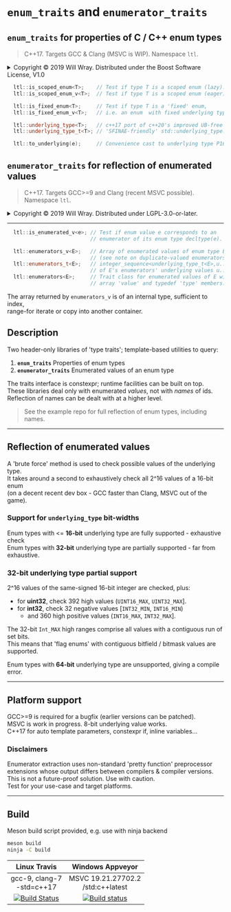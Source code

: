 # **`enum_traits`** and **`enumerator_traits`**

## **`enum_traits`** for properties of C / C++ enum types

> C++17. Targets GCC & Clang (MSVC is WIP). Namespace `ltl`.

<details><summary>Copyright &copy; 2019 Will Wray. Distributed under the Boost Software License, V1.0</summary>

### **Boost Software License** - Version 1.0 - August 17th, 2003

```txt
Permission is hereby granted, free of charge, to any person or organization
obtaining a copy of the software and accompanying documentation covered by
this license (the "Software") to use, reproduce, display, distribute,
execute, and transmit the Software, and to prepare derivative works of the
Software, and to permit third-parties to whom the Software is furnished to
do so, all subject to the following:

The copyright notices in the Software and this entire statement, including
the above license grant, this restriction and the following disclaimer,
must be included in all copies of the Software, in whole or in part, and
all derivative works of the Software, unless such copies or derivative
works are solely in the form of machine-executable object code generated by
a source language processor.

THE SOFTWARE IS PROVIDED "AS IS", WITHOUT WARRANTY OF ANY KIND, EXPRESS OR
IMPLIED, INCLUDING BUT NOT LIMITED TO THE WARRANTIES OF MERCHANTABILITY,
FITNESS FOR A PARTICULAR PURPOSE, TITLE AND NON-INFRINGEMENT. IN NO EVENT
SHALL THE COPYRIGHT HOLDERS OR ANYONE DISTRIBUTING THE SOFTWARE BE LIABLE
FOR ANY DAMAGES OR OTHER LIABILITY, WHETHER IN CONTRACT, TORT OR OTHERWISE,
ARISING FROM, OUT OF OR IN CONNECTION WITH THE SOFTWARE OR THE USE OR OTHER
DEALINGS IN THE SOFTWARE.
```

[![License](https://img.shields.io/badge/license-boost%201.0-blue.svg)](https://www.boost.org/LICENSE_1_0.txt)

Also at [boost.org](http://www.boost.org/LICENSE_1_0.txt) and accompanying file [LICENSE_1_0.txt](LICENSE_1_0.txt)

</details>

```C++
  ltl::is_scoped_enum<T>;    // Test if type T is a scoped enum (lazy).
  ltl::is_scoped_enum_v<T>;  // Test if type T is a scoped enum (eager).

  ltl::is_fixed_enum<T>;     // Test if type T is a 'fixed' enum,
  ltl::is_fixed_enum_v<T>;   // i.e. an enum  with fixed underlying type.

  ltl::underlying_type<T>;   // c++17 port of c++20's improved UB-free
  ltl::underlying_type_t<T>; // 'SFINAE-friendly' std::underlying_type.

  ltl::to_underlying(e);     // Convenience cast to underlying type P1682.
```

## **`enumerator_traits`** for reflection of enumerated values

> C++17. Targets GCC>=9 and Clang (recent MSVC possible). Namespace `ltl`.

<details><summary>Copyright &copy; 2019 Will Wray. Distributed under LGPL-3.0-or-later.</summary>

```txt
                   GNU LESSER GENERAL PUBLIC LICENSE
                       Version 3, 29 June 2007

 Copyright (C) 2007 Free Software Foundation, Inc. <https://fsf.org/>
 Everyone is permitted to copy and distribute verbatim copies
 of this license document, but changing it is not allowed.


  This version of the GNU Lesser General Public License incorporates
the terms and conditions of version 3 of the GNU General Public
License, supplemented by the additional permissions listed below.

  0. Additional Definitions.

  As used herein, "this License" refers to version 3 of the GNU Lesser
General Public License, and the "GNU GPL" refers to version 3 of the GNU
General Public License.

  "The Library" refers to a covered work governed by this License,
other than an Application or a Combined Work as defined below.

  An "Application" is any work that makes use of an interface provided
by the Library, but which is not otherwise based on the Library.
Defining a subclass of a class defined by the Library is deemed a mode
of using an interface provided by the Library.

  A "Combined Work" is a work produced by combining or linking an
Application with the Library.  The particular version of the Library
with which the Combined Work was made is also called the "Linked
Version".

  The "Minimal Corresponding Source" for a Combined Work means the
Corresponding Source for the Combined Work, excluding any source code
for portions of the Combined Work that, considered in isolation, are
based on the Application, and not on the Linked Version.

  The "Corresponding Application Code" for a Combined Work means the
object code and/or source code for the Application, including any data
and utility programs needed for reproducing the Combined Work from the
Application, but excluding the System Libraries of the Combined Work.

  1. Exception to Section 3 of the GNU GPL.

  You may convey a covered work under sections 3 and 4 of this License
without being bound by section 3 of the GNU GPL.

  2. Conveying Modified Versions.

  If you modify a copy of the Library, and, in your modifications, a
facility refers to a function or data to be supplied by an Application
that uses the facility (other than as an argument passed when the
facility is invoked), then you may convey a copy of the modified
version:

   a) under this License, provided that you make a good faith effort to
   ensure that, in the event an Application does not supply the
   function or data, the facility still operates, and performs
   whatever part of its purpose remains meaningful, or

   b) under the GNU GPL, with none of the additional permissions of
   this License applicable to that copy.

  3. Object Code Incorporating Material from Library Header Files.

  The object code form of an Application may incorporate material from
a header file that is part of the Library.  You may convey such object
code under terms of your choice, provided that, if the incorporated
material is not limited to numerical parameters, data structure
layouts and accessors, or small macros, inline functions and templates
(ten or fewer lines in length), you do both of the following:

   a) Give prominent notice with each copy of the object code that the
   Library is used in it and that the Library and its use are
   covered by this License.

   b) Accompany the object code with a copy of the GNU GPL and this license
   document.

  4. Combined Works.

  You may convey a Combined Work under terms of your choice that,
taken together, effectively do not restrict modification of the
portions of the Library contained in the Combined Work and reverse
engineering for debugging such modifications, if you also do each of
the following:

   a) Give prominent notice with each copy of the Combined Work that
   the Library is used in it and that the Library and its use are
   covered by this License.

   b) Accompany the Combined Work with a copy of the GNU GPL and this license
   document.

   c) For a Combined Work that displays copyright notices during
   execution, include the copyright notice for the Library among
   these notices, as well as a reference directing the user to the
   copies of the GNU GPL and this license document.

   d) Do one of the following:

       0) Convey the Minimal Corresponding Source under the terms of this
       License, and the Corresponding Application Code in a form
       suitable for, and under terms that permit, the user to
       recombine or relink the Application with a modified version of
       the Linked Version to produce a modified Combined Work, in the
       manner specified by section 6 of the GNU GPL for conveying
       Corresponding Source.

       1) Use a suitable shared library mechanism for linking with the
       Library.  A suitable mechanism is one that (a) uses at run time
       a copy of the Library already present on the user's computer
       system, and (b) will operate properly with a modified version
       of the Library that is interface-compatible with the Linked
       Version.

   e) Provide Installation Information, but only if you would otherwise
   be required to provide such information under section 6 of the
   GNU GPL, and only to the extent that such information is
   necessary to install and execute a modified version of the
   Combined Work produced by recombining or relinking the
   Application with a modified version of the Linked Version. (If
   you use option 4d0, the Installation Information must accompany
   the Minimal Corresponding Source and Corresponding Application
   Code. If you use option 4d1, you must provide the Installation
   Information in the manner specified by section 6 of the GNU GPL
   for conveying Corresponding Source.)

  5. Combined Libraries.

  You may place library facilities that are a work based on the
Library side by side in a single library together with other library
facilities that are not Applications and are not covered by this
License, and convey such a combined library under terms of your
choice, if you do both of the following:

   a) Accompany the combined library with a copy of the same work based
   on the Library, uncombined with any other library facilities,
   conveyed under the terms of this License.

   b) Give prominent notice with the combined library that part of it
   is a work based on the Library, and explaining where to find the
   accompanying uncombined form of the same work.

  6. Revised Versions of the GNU Lesser General Public License.

  The Free Software Foundation may publish revised and/or new versions
of the GNU Lesser General Public License from time to time. Such new
versions will be similar in spirit to the present version, but may
differ in detail to address new problems or concerns.

  Each version is given a distinguishing version number. If the
Library as you received it specifies that a certain numbered version
of the GNU Lesser General Public License "or any later version"
applies to it, you have the option of following the terms and
conditions either of that published version or of any later version
published by the Free Software Foundation. If the Library as you
received it does not specify a version number of the GNU Lesser
General Public License, you may choose any version of the GNU Lesser
General Public License ever published by the Free Software Foundation.

  If the Library as you received it specifies that a proxy can decide
whether future versions of the GNU Lesser General Public License shall
apply, that proxy's public statement of acceptance of any version is
permanent authorization for you to choose that version for the
Library.
```

[![License: LGPL v3](https://img.shields.io/badge/License-LGPL%20v3-blue.svg)](https://www.gnu.org/licenses/lgpl-3.0)

Also at [gnu.org](https://www.gnu.org/licenses/lgpl-3.0) and accompanying file [COPYING.LESSER](COPYING.LESSER)

</details>

----

```C++
  ltl::is_enumerated_v<e>; // Test if enum value e corresponds to an
                           // enumerator of its enum type decltype(e).

  ltl::enumerators_v<E>;   // Array of enumerated values of enum type E
                           // (see note on duplicate-valued enumerators).
  ltl::enumerators_t<E>;   // integer_sequence<underlying_type_t<E>,u...>
                           // of E's enumerators' underlying values u...
  ltl::enumerators<E>;     // Trait class for enumerated values of E with
                           // array 'value' and typedef 'type' members.
```

The array returned by `enumerators_v` is of an internal type, sufficient
to index,  
range-for iterate or copy into another container.

## Description

Two header-only libraries of 'type traits'; template-based utilities to query:  

1. **`enum_traits`** Properties of enum types
2. **`enumerator_traits`** Enumerated values of an enum type

The traits interface is constexpr; runtime facilities can be built on top.  
These libraries deal only with enumerated *values*, not with *names* of ids.  
Reflection of names can be dealt with at a higher level.

> See the example repo for full reflection of enum types, including names.

----

## Reflection of enumerated values

A 'brute force' method is used to check possible values of the underlying type.  
It takes around a second to exhaustively check all 2^16 values of a 16-bit enum  
(on a decent recent dev box - GCC faster than Clang, MSVC out of the game).

### Support for `underlying_type` bit-widths

Enum types with <= **16-bit** underlying type are fully supported - exhaustive check  
Enum types with **32-bit** underlying type are partially supported - far from exhaustive.

### **32-bit** underlying type partial support

2^16 values of the same-signed 16-bit integer are checked, plus:

* for **uint32**, check 392 high values (`UINT16_MAX`, `UINT32_MAX`].
* for **int32**, check 32 negative values [`INT32_MIN`, `INT16_MIN`)  
  * and 360 high positive values (`INT16_MAX`, `INT32_MAX`].

The 32-bit `Int_MAX` high ranges comprise all values with a contiguous run of set bits.  
This means that 'flag enums' with contiguous bitfield / bitmask values are supported.

Enum types with **64-bit** underlying type are unsupported, giving a compile error.

----

## Platform support

GCC>=9 is required for a bugfix (earlier versions can be patched).  
MSVC is work in progress. 8-bit underlying value works.  
C++17 for auto template parameters, constexpr if, inline variables...

### Disclaimers

Enumerator extraction uses non-standard 'pretty function' preprocessor  
extensions whose output differs between compilers & compiler versions.  
This is not a future-proof solution. Use with caution.  
Test for your use-case and target platforms.

----

## Build

Meson build script provided, e.g. use with ninja backend

```bash
meson build
ninja -C build
```

| Linux Travis| Windows Appveyor|
| :---: | :---: |
|gcc-9, clang-7<br>-std=c++17|MSVC 19.21.27702.2<br>/std:c++latest|
| [![Build Status](https://travis-ci.org/willwray/enum_traits.svg?branch=master)](https://travis-ci.org/willwray/enum_traits) | [![Build status](https://ci.appveyor.com/api/projects/status/gc7js22t8v0e5u9s?svg=true)](https://ci.appveyor.com/project/willwray/enum-traits) |
